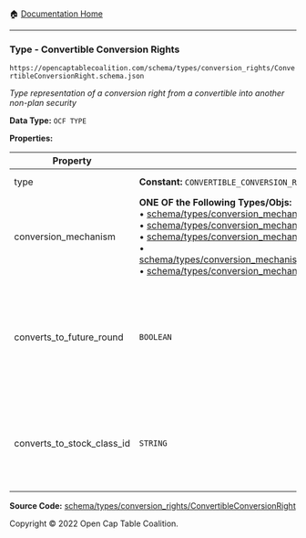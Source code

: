 :house: [Documentation Home](../../../../README.md)

---

### Type - Convertible Conversion Rights

`https://opencaptablecoalition.com/schema/types/conversion_rights/ConvertibleConversionRight.schema.json`

_Type representation of a conversion right from a convertible into another non-plan security_

**Data Type:** `OCF TYPE`

**Properties:**

| Property                   | Type                                                                                                                                                                                                                                                                                                                                                                                                                                                                                                                                                                                                                                                                                                                                                                                                                                                                                                                                                   | Description                                                                                                         | Required   |
| -------------------------- | ------------------------------------------------------------------------------------------------------------------------------------------------------------------------------------------------------------------------------------------------------------------------------------------------------------------------------------------------------------------------------------------------------------------------------------------------------------------------------------------------------------------------------------------------------------------------------------------------------------------------------------------------------------------------------------------------------------------------------------------------------------------------------------------------------------------------------------------------------------------------------------------------------------------------------------------------------ | ------------------------------------------------------------------------------------------------------------------- | ---------- |
| type                       | **Constant:** `CONVERTIBLE_CONVERSION_RIGHT`                                                                                                                                                                                                                                                                                                                                                                                                                                                                                                                                                                                                                                                                                                                                                                                                                                                                                                           | Scalar Constant                                                                                                     | -          |
| conversion_mechanism       | **ONE OF the Following Types/Objs:**</br>&bull; [schema/types/conversion_mechanisms/SAFEConversionMechanism](../OCF-Docs-Test/docs/markdown/schema/types/conversion_mechanisms/SAFEConversionMechanism.md)</br>&bull; [schema/types/conversion_mechanisms/NoteConversionMechanism](../OCF-Docs-Test/docs/markdown/schema/types/conversion_mechanisms/NoteConversionMechanism.md)</br>&bull; [schema/types/conversion_mechanisms/CustomConversionMechanism](../OCF-Docs-Test/docs/markdown/schema/types/conversion_mechanisms/CustomConversionMechanism.md)</br>&bull; [schema/types/conversion_mechanisms/PercentCapitalizationConversionMechanism](../OCF-Docs-Test/docs/markdown/schema/types/conversion_mechanisms/PercentCapitalizationConversionMechanism.md)</br>&bull; [schema/types/conversion_mechanisms/FixedAmountConversionMechanism](../OCF-Docs-Test/docs/markdown/schema/types/conversion_mechanisms/FixedAmountConversionMechanism.md) |                                                                                                                     | `REQUIRED` |
| converts_to_future_round   | `BOOLEAN`                                                                                                                                                                                                                                                                                                                                                                                                                                                                                                                                                                                                                                                                                                                                                                                                                                                                                                                                              | Is this stock class potentially convertible into a future, as-yet undetermined stock class (e.g. Founder Preferred) | -          |
| converts_to_stock_class_id | `STRING`                                                                                                                                                                                                                                                                                                                                                                                                                                                                                                                                                                                                                                                                                                                                                                                                                                                                                                                                               | The identifier of the existing, known stock class this stock class can convert into                                 | -          |

**Source Code:** [schema/types/conversion_rights/ConvertibleConversionRight](../../../../../../../../../schema/types/conversion_rights/ConvertibleConversionRight.schema.json)

Copyright © 2022 Open Cap Table Coalition.
